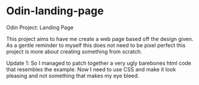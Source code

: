 # Odin-landing-page
Odin Project: Landing Page

This project aims to have me create a web page based off the design given.
As a gentle reminder to myself this does not need to be pixel perfect this project is more about creating something from scratch.

Update 1: So I managed to patch together a very ugly barebones html code that resembles the example. Now I need to 
use CSS and make it look pleasing and not something  that makes my eye bleed.